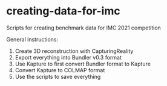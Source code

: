 # creating-data-for-imc
Scripts for creating benchmark data for IMC 2021 competition

General instructions:

1) Create 3D reconstruction with CapturingReality
2) Export everything into Bundler v0.3 format
3) Use Kapture to first convert Bundler format to Kapture
4) Convert Kapture to COLMAP format
5) Use the scripts to save everything 
